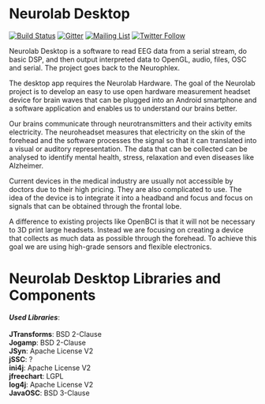 # Neurolab Desktop

[![Build Status](https://travis-ci.org/fossasia/neurolab-desktop.svg?branch=master)](https://travis-ci.org/fossasia/neurolab-desktop)
[![Gitter](https://badges.gitter.im/fossasia/neurolab.svg)](https://gitter.im/fossasia/neurolab?utm_source=badge&utm_medium=badge&utm_campaign=pr-badge)
[![Mailing List](https://img.shields.io/badge/Mailing%20List-FOSSASIA-blue.svg)](https://groups.google.com/forum/#!forum/pslab-fossasia)
[![Twitter Follow](https://img.shields.io/twitter/follow/pslabio.svg?style=social&label=Follow&maxAge=2592000?style=flat-square)](https://twitter.com/pslabio)

Neurolab Desktop is a software to read EEG data from a serial stream, do basic DSP, and then output interpreted data to OpenGL, audio, files, OSC and serial. The project goes back to the Neurophlex.

The desktop app requires the Neurolab Hardware. The goal of the Neurolab project is to develop an easy to use open hardware measurement headset device for brain waves that can be plugged into an Android smartphone and a software application and enables us to understand our brains better.

Our brains communicate through neurotransmitters and their activity emits electricity. The neuroheadset measures that electricity on the skin of the forehead and the software processes the signal so that it can translated into a visual or auditory representation. The data that can be collected can be analysed to identify mental health, stress, relaxation and even diseases like Alzheimer. 

Current devices in the medical industry are usually not accessible by doctors due to their high pricing. They are also complicated to use. The idea of the device is to integrate it into a headband and focus and focus on signals that can be obtained through the frontal lobe.

A difference to existing projects like OpenBCI is that it will not be necessary to 3D print large headsets. Instead we are focusing on creating a device that collects as much data as possible through the forehead. To achieve this goal we are using high-grade sensors and flexible electronics.

# Neurolab Desktop Libraries and Components

_**Used Libraries**_:<br><br>
**JTransforms**: BSD 2-Clause<br>
**Jogamp**:  BSD 2-Clause<br>
**JSyn**: Apache License V2<br>
**jSSC**: ?<br>
**ini4j**: Apache License V2<br>
**jfreechart**: LGPL<br>
**log4j**: Apache License V2<br>
**JavaOSC**: BSD 3-Clause<br>
